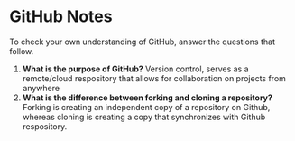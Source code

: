 # GitHub Notes

To check your own understanding of GitHub, answer the questions that follow.

1. **What is the purpose of GitHub?** Version control, serves as a remote/cloud respository that allows for collaboration on projects from anywhere
1. **What is the difference between forking and cloning a repository?** Forking is creating an independent copy of a repository on Github, whereas cloning is creating a copy that synchronizes with Github respository. 